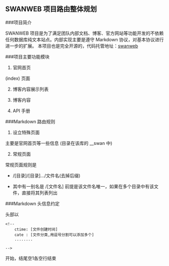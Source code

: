 SWANWEB 项目路由整体规划
------------------------

###项目简介

SWANWEB 项目是为了满足团队内部文档、博客、官方网站等功能开发的不依赖任何数据库纯文本站点。内部实现主要是遵守 Markdown 协议，对基本协议进行进一步的扩展。
本项目也是完全开源的，代码托管地址：[swanweb][swanweb]

###项目主要功能模块

1. 官网首页

(index) 页面

2. 博客内容展示列表

3. 博客内容

4. API 手册


###Markdown 路由规则

1. 设立特殊页面

主要是官网首页等一些信息 (目录在该库的 \_\_swan 中)

2. 常规页面

常规页面规则是 

- /[目录]/[目录].../文件名(去掉后缀)

- 其中有一别名是 /[文件名]   前提是该文件名唯一，如果在多个目录中有该文件，直接将其列表列出


###Markdown 头信息约定

头部以 


	<!--
		ctime: [文件创建时间]
		cate : [文件分类,用逗号分割可以添加多个]
		........

	-->
	

开始，结尾空1各空行结束


[swanweb]:https://github.com/nmred/swanweb

<!--SWEOD
	ctime: Mon Sep  9 23:24:15 CST 2013
	cate : 1, 2, 3 
SWEOD-->
